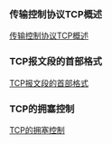 ### 传输控制协议TCP概述
[传输控制协议TCP概述](https://github.com/ningbaoqi/ComputerNetWork/blob/master/README-tcp-profile-technology.md)

### TCP报文段的首部格式
[TCP报文段的首部格式](https://github.com/ningbaoqi/ComputerNetWork/blob/master/README-tcp-head-technology.md)

### TCP的拥塞控制
[TCP的拥塞控制](https://github.com/ningbaoqi/ComputerNetWork/blob/master/README-tcp-con1-technology.md)
